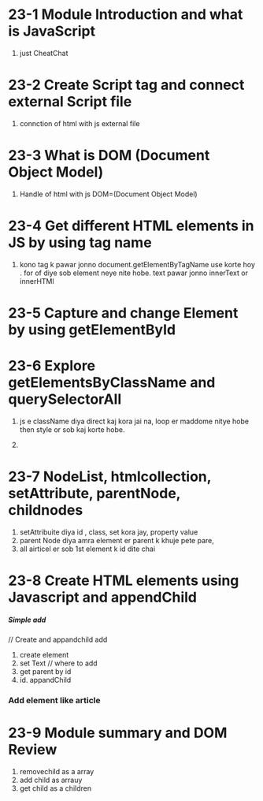 # 23-1 Module Introduction and what is JavaScript
1. just CheatChat
# 23-2 Create Script tag and connect external Script file
1. connction of html with js external file

# 23-3 What is DOM (Document Object Model)
1. Handle of html with js DOM=(Document Object Model)

# 23-4 Get different HTML elements in JS by using tag name
1. kono tag k pawar jonno document.getElementByTagName use korte hoy  . for of diye sob element neye nite hobe. text pawar jonno innerText or innerHTMl
# 23-5 Capture and change Element by using getElementById

# 23-6 Explore getElementsByClassName and querySelectorAll
1. js e className diya direct kaj kora jai na, loop er maddome nitye hobe then style or sob kaj korte hobe.

2. 
# 23-7 NodeList, htmlcollection, setAttribute, parentNode, childnodes
1. setAttribuite diya id , class, set kora jay, property value
2. parent Node  diya amra element er parent k khuje pete pare, 
3. all airticel er sob 1st element k id dite chai

# 23-8 Create HTML elements using Javascript and appendChild
##### Simple add 
// Create and appandchild add 
1. create element 
2. set Text 
// where to add 
3. get parent by id 
4. id. appandChild 
### Add element like article 

# 23-9 Module summary and DOM Review
1. removechild as a array 
2. add child as arrauy 
3. get child as a children 






























































































